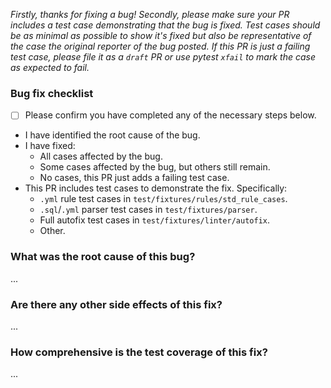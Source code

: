 _Firstly, thanks for fixing a bug! Secondly, please make sure your PR includes a test case demonstrating that the bug is fixed. Test cases should be as minimal as possible to show it's fixed but also be representative of the case the original reporter of the bug posted. If this PR is just a failing test case, please file it as a `draft` PR or use pytest `xfail` to mark the case as expected to fail._

### Bug fix checklist
- [ ] Please confirm you have completed any of the necessary steps below.

- I have identified the root cause of the bug.
- I have fixed:
  - All cases affected by the bug.
  - Some cases affected by the bug, but others still remain.
  - No cases, this PR just adds a failing test case.
- This PR includes test cases to demonstrate the fix. Specifically:
  - `.yml` rule test cases in `test/fixtures/rules/std_rule_cases`.
  - `.sql`/`.yml` parser test cases in `test/fixtures/parser`.
  - Full autofix test cases in `test/fixtures/linter/autofix`.
  - Other.

### What was the root cause of this bug?
...

### Are there any other side effects of this fix?
...

### How comprehensive is the test coverage of this fix?
...
